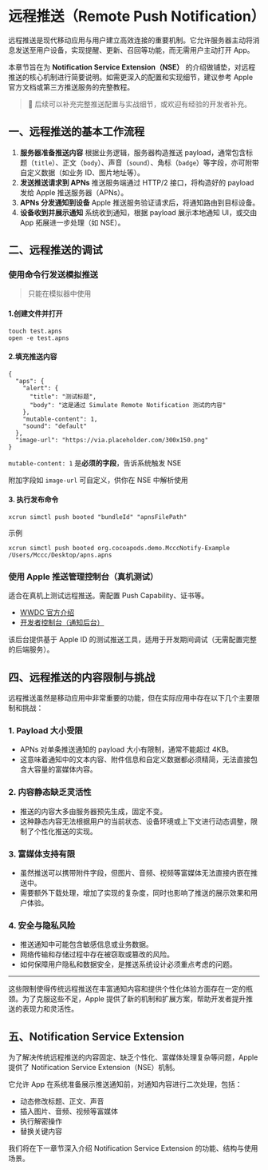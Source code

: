 # 远程推送（Remote Push Notification）

远程推送是现代移动应用与用户建立高效连接的重要机制。它允许服务器主动将消息发送至用户设备，实现提醒、更新、召回等功能，而无需用户主动打开 App。

本章节旨在为 **Notification Service Extension（NSE）** 的介绍做铺垫，对远程推送的核心机制进行简要说明。如需更深入的配置和实现细节，建议参考 Apple 官方文档或第三方推送服务的完整教程。

> 🧭 后续可以补充完整推送配置与实战细节，或欢迎有经验的开发者补充。



## 一、远程推送的基本工作流程

1. **服务器准备推送内容**
   根据业务逻辑，服务器构造推送 payload，通常包含标题（`title`）、正文（`body`）、声音（`sound`）、角标（`badge`）等字段，亦可附带自定义数据（如业务 ID、图片地址等）。
2. **发送推送请求到 APNs**
   推送服务端通过 HTTP/2 接口，将构造好的 payload 发给 Apple 推送服务器（APNs）。
3. **APNs 分发通知到设备**
   Apple 推送服务验证请求后，将通知路由到目标设备。
4. **设备收到并展示通知**
   系统收到通知，根据 payload 展示本地通知 UI，或交由 App 拓展进一步处理（如 NSE）。



## 二、远程推送的调试

### 使用命令行发送模拟推送

> 只能在模拟器中使用

#### 1.创建文件并打开

```
touch test.apns
open -e test.apns
```

#### 2.填充推送内容

```
{
  "aps": {
    "alert": {
      "title": "测试标题",
      "body": "这是通过 Simulate Remote Notification 测试的内容"
    },
    "mutable-content": 1,
    "sound": "default"
  },
  "image-url": "https://via.placeholder.com/300x150.png"
}
```

`mutable-content: 1` 是**必须的字段**，告诉系统触发 NSE

附加字段如 `image-url` 可自定义，供你在 NSE 中解析使用



#### 3. 执行发布命令

```
xcrun simctl push booted "bundleId" "apnsFilePath"
```

示例

```
xcrun simctl push booted org.cocoapods.demo.McccNotify-Example /Users/Mccc/Desktop/apns.apns
```



### 使用 Apple 推送管理控制台（真机测试）

适合在真机上测试远程推送。需配置 Push Capability、证书等。

- [WWDC 官方介绍](https://developer.apple.com/cn/videos/play/wwdc2023/10025)
- [开发者控制台（通知后台）](https://icloud.developer.apple.com/dashboard/notifications)

该后台提供基于 Apple ID 的测试推送工具，适用于开发期间调试（无需配置完整的后端服务）。

#### 







## 四、远程推送的内容限制与挑战

远程推送虽然是移动应用中非常重要的功能，但在实际应用中存在以下几个主要限制和挑战：

### 1. Payload 大小受限

- APNs 对单条推送通知的 payload 大小有限制，通常不能超过 4KB。
- 这意味着通知中的文本内容、附件信息和自定义数据都必须精简，无法直接包含大容量的富媒体内容。

### 2. 内容静态缺乏灵活性

- 推送的内容大多由服务器预先生成，固定不变。
- 这种静态内容无法根据用户的当前状态、设备环境或上下文进行动态调整，限制了个性化推送的实现。

### 3. 富媒体支持有限

- 虽然推送可以携带附件字段，但图片、音频、视频等富媒体无法直接内嵌在推送中。
- 需要额外下载处理，增加了实现的复杂度，同时也影响了推送的展示效果和用户体验。

### 4. 安全与隐私风险

- 推送通知中可能包含敏感信息或业务数据。
- 网络传输和存储过程中存在被窃取或篡改的风险。
- 如何保障用户隐私和数据安全，是推送系统设计必须重点考虑的问题。

------

这些限制使得传统远程推送在丰富通知内容和提供个性化体验方面存在一定的瓶颈。为了克服这些不足，Apple 提供了新的机制和扩展方案，帮助开发者提升推送的表现力和灵活性。





## 五、Notification Service Extension

为了解决传统远程推送的内容固定、缺乏个性化、富媒体处理复杂等问题，Apple 提供了 Notification Service Extension（NSE）机制。

它允许 App 在系统准备展示推送通知前，对通知内容进行二次处理，包括：

- 动态修改标题、正文、声音
- 插入图片、音频、视频等富媒体
- 执行解密操作
- 替换关键内容

我们将在下一章节深入介绍 Notification Service Extension 的功能、结构与使用场景。
